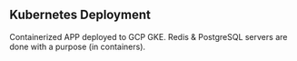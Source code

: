 ## Kubernetes Deployment

Containerized APP deployed to GCP GKE.
Redis & PostgreSQL servers are done with a purpose (in containers).
